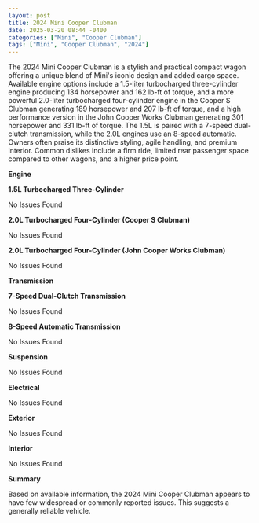 ```yaml
---
layout: post
title: 2024 Mini Cooper Clubman
date: 2025-03-20 08:44 -0400
categories: ["Mini", "Cooper Clubman"]
tags: ["Mini", "Cooper Clubman", "2024"]
---
```

The 2024 Mini Cooper Clubman is a stylish and practical compact wagon offering a unique blend of Mini's iconic design and added cargo space. Available engine options include a 1.5-liter turbocharged three-cylinder engine producing 134 horsepower and 162 lb-ft of torque, and a more powerful 2.0-liter turbocharged four-cylinder engine in the Cooper S Clubman generating 189 horsepower and 207 lb-ft of torque, and a high performance version in the John Cooper Works Clubman generating 301 horsepower and 331 lb-ft of torque. The 1.5L is paired with a 7-speed dual-clutch transmission, while the 2.0L engines use an 8-speed automatic. Owners often praise its distinctive styling, agile handling, and premium interior. Common dislikes include a firm ride, limited rear passenger space compared to other wagons, and a higher price point.

**Engine**

**1.5L Turbocharged Three-Cylinder**

No Issues Found

**2.0L Turbocharged Four-Cylinder (Cooper S Clubman)**

No Issues Found

**2.0L Turbocharged Four-Cylinder (John Cooper Works Clubman)**

No Issues Found

**Transmission**

**7-Speed Dual-Clutch Transmission**

No Issues Found

**8-Speed Automatic Transmission**

No Issues Found

**Suspension**

No Issues Found

**Electrical**

No Issues Found

**Exterior**

No Issues Found

**Interior**

No Issues Found

**Summary**

Based on available information, the 2024 Mini Cooper Clubman appears to have few widespread or commonly reported issues. This suggests a generally reliable vehicle.

